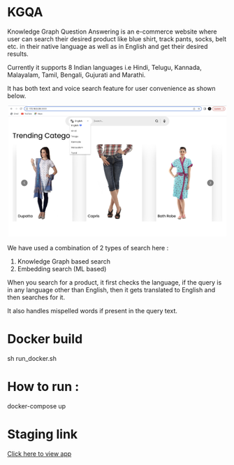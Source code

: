 # KGQA
Knowledge Graph Question Answering is an e-commerce website where user can search their desired product like blue shirt, track pants, socks, belt etc. in their native language as well as in English and get their desired results.

Currently it supports 8 Indian languages i.e Hindi, Telugu, Kannada, Malayalam, Tamil, Bengali, Gujurati and Marathi.

It has both text and voice search feature for user convenience as shown below.

<p align="center">
<img src="./assets/kgqa.png" height="300px" width ="500px" />
</p>

We have used a combination of 2 types of search here :

1. Knowledge Graph based search 
2. Embedding search (ML based)

When you search for a product, it first checks the language, if the query is in any language other than English, then it gets translated to English and then searches for it. 

It also handles mispelled words if present in the query text.

# Docker build

sh run_docker.sh

# How to run :

docker-compose up

# Staging link

[Click here to view app](http://172.18.0.39:3000/)


